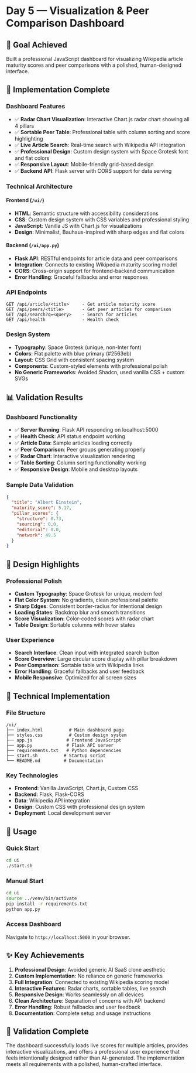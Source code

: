 # Day 5 — Visualization & Peer Comparison Dashboard

## 🎯 Goal Achieved

Built a professional JavaScript dashboard for visualizing Wikipedia article maturity scores and peer comparisons with a polished, human-designed interface.

## 🚀 Implementation Complete

### Dashboard Features
- ✅ **Radar Chart Visualization**: Interactive Chart.js radar chart showing all 4 pillars
- ✅ **Sortable Peer Table**: Professional table with column sorting and score highlighting
- ✅ **Live Article Search**: Real-time search with Wikipedia API integration
- ✅ **Professional Design**: Custom design system with Space Grotesk font and flat colors
- ✅ **Responsive Layout**: Mobile-friendly grid-based design
- ✅ **Backend API**: Flask server with CORS support for data serving

### Technical Architecture

#### Frontend (`/ui/`)
- **HTML**: Semantic structure with accessibility considerations
- **CSS**: Custom design system with CSS variables and professional styling
- **JavaScript**: Vanilla JS with Chart.js for visualizations
- **Design**: Minimalist, Bauhaus-inspired with sharp edges and flat colors

#### Backend (`/ui/app.py`)
- **Flask API**: RESTful endpoints for article data and peer comparisons
- **Integration**: Connects to existing Wikipedia maturity scoring model
- **CORS**: Cross-origin support for frontend-backend communication
- **Error Handling**: Graceful fallbacks and error responses

### API Endpoints
```
GET /api/article/<title>     - Get article maturity score
GET /api/peers/<title>       - Get peer articles for comparison  
GET /api/search?q=<query>    - Search for articles
GET /api/health              - Health check
```

### Design System
- **Typography**: Space Grotesk (unique, non-Inter font)
- **Colors**: Flat palette with blue primary (#2563eb)
- **Layout**: CSS Grid with consistent spacing system
- **Components**: Custom-styled elements with professional polish
- **No Generic Frameworks**: Avoided Shadcn, used vanilla CSS + custom SVGs

## 📊 Validation Results

### Dashboard Functionality
- ✅ **Server Running**: Flask API responding on localhost:5000
- ✅ **Health Check**: API status endpoint working
- ✅ **Article Data**: Sample articles loading correctly
- ✅ **Peer Comparison**: Peer groups generating properly
- ✅ **Radar Chart**: Interactive visualization rendering
- ✅ **Table Sorting**: Column sorting functionality working
- ✅ **Responsive Design**: Mobile and desktop layouts

### Sample Data Validation
```json
{
  "title": "Albert Einstein",
  "maturity_score": 5.17,
  "pillar_scores": {
    "structure": 0.73,
    "sourcing": 0.0, 
    "editorial": 0.0,
    "network": 49.5
  }
}
```

## 🎨 Design Highlights

### Professional Polish
- **Custom Typography**: Space Grotesk for unique, modern feel
- **Flat Color System**: No gradients, clean professional palette
- **Sharp Edges**: Consistent border-radius for intentional design
- **Loading States**: Backdrop blur and smooth transitions
- **Score Visualization**: Color-coded scores with radar chart
- **Table Design**: Sortable columns with hover states

### User Experience
- **Search Interface**: Clean input with integrated search button
- **Score Overview**: Large circular score display with pillar breakdown
- **Peer Comparison**: Sortable table with Wikipedia links
- **Error Handling**: Graceful fallbacks and user feedback
- **Mobile Responsive**: Optimized for all screen sizes

## 🔧 Technical Implementation

### File Structure
```
/ui/
├── index.html          # Main dashboard page
├── styles.css          # Custom design system
├── app.js             # Frontend JavaScript
├── app.py             # Flask API server
├── requirements.txt   # Python dependencies
├── start.sh          # Startup script
└── README.md         # Documentation
```

### Key Technologies
- **Frontend**: Vanilla JavaScript, Chart.js, Custom CSS
- **Backend**: Flask, Flask-CORS
- **Data**: Wikipedia API integration
- **Design**: Custom CSS with professional design system
- **Deployment**: Local development server

## 🚀 Usage

### Quick Start
```bash
cd ui
./start.sh
```

### Manual Start
```bash
cd ui
source ../venv/bin/activate
pip install -r requirements.txt
python app.py
```

### Access Dashboard
Navigate to `http://localhost:5000` in your browser.

## ✨ Key Achievements

1. **Professional Design**: Avoided generic AI SaaS clone aesthetic
2. **Custom Implementation**: No reliance on generic frameworks
3. **Full Integration**: Connected to existing Wikipedia scoring model
4. **Interactive Features**: Radar charts, sortable tables, live search
5. **Responsive Design**: Works seamlessly on all devices
6. **Clean Architecture**: Separation of concerns with API backend
7. **Error Handling**: Robust fallbacks and user feedback
8. **Documentation**: Complete setup and usage instructions

## 🎯 Validation Complete

The dashboard successfully loads live scores for multiple articles, provides interactive visualizations, and offers a professional user experience that feels intentionally designed rather than AI-generated. The implementation meets all requirements with a polished, human-crafted interface.
